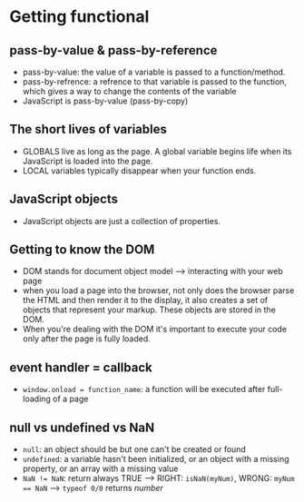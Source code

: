 # Getting functional

## pass-by-value & pass-by-reference

- pass-by-value: the value of a variable is passed to a function/method.
- pass-by-refrence: a refrence to that variable is passed to the function, which gives a way to change the contents of the variable
- JavaScript is pass-by-value (pass-by-copy)

## The short lives of variables

- GLOBALS live as long as the page. A global variable begins life when its JavaScript is loaded into the page.
- LOCAL variables typically disappear when your function ends.

## JavaScript objects

- JavaScript objects are just a collection of properties.

## Getting to know the DOM

- DOM stands for document object model --> interacting with your web page
- when you load a page into the browser, not only does the browser parse the HTML and then render it to the display, it also creates a set of objects that represent your markup. These objects are stored in the DOM.
- When you're dealing with the DOM it's important to execute your code only after the page is fully loaded.

## event handler = callback

- `window.onload = function_name`: a function will be executed after full-loading of a page

## null vs undefined vs NaN

- `null`: an object should be but one can't be created or found
- `undefined`: a variable hasn't been initialized, or an object with a missing property, or an array with a missing value
- `NaN != NaN`: return always TRUE --> RIGHT: `isNaN(myNum)`, WRONG: `myNum == NaN` --> `typeof 0/0` returns _number_
